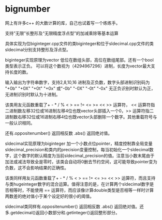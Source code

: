 # bignumber

网上有许多c++ 的大数计算的库，自己也试着写一个练练手。

支持”无限”长整形及“无限精度浮点型”的加减乘除等基本运算

具体实现为位biginteger.cpp文件的类biginteger和位于sldecimal.cpp文件的类sldecimal分别支持整形及浮点型。

biginteger实现原理为vector<unsigned int> 低位在数组头部，高位在数组尾部。还有一个bool类型表示正负。
  可以将这个数视为（4294967296）进制，长度为vector最大支持长度的数。
  
输入输出为字符串数字，支持2,8,10,16 进制及正负数，数字头部进制识别码为 "+0b" "+0X" "+0t" "+0x" 或"-0b" "-0X" "-0t" "-0x" 无正负识别时默认为正，
无进制识别时默认为十进制。

该类用友元函数重载了+ - * / % < > == != <= >= << >> 运算符， << 运算符指二进制数左移32位或16进制左移4位也既vector头部插入一个0，>> 运算符指二进制数右移32位或16进制右移4位也既vector头部删除一个数字。其他重载符号与一般认识相同。

还有.oppositenumber() 返回相反数 .abs() 返回绝对值。

sldecimal实现原理为biginteger 加一个小数点位pointer，精度控制靠全局变量sldecimal_precision和类内的precision变量控制，每当初始化一个sldecimal数字，这个数字的默认精度为当前sldecimal_precision的值。注意当小数末尾由于加法或减法导致全是零时，该类会自动将0删去节约空间，这可能导致pointer变为负数，这不会影响结果的正确性。

该类同样用友元函数重载了+ - * / % < > == != <= >= << >> 运算符，而且支持与类hugeinteger数字的混合运算。值得注意的是，在计算两个sldecimal数字是否相等时，不能使用 == 运算符，而应该像计算double类型是否相等一样时计算两数差的绝对值小于某个设定好的很小的阈值。

sldecimal类同样有.oppositenumber() 返回相反数 .abs() 返回绝对值。还多.getdecimal()返回小数部分和.getinteger()返回整形部分。
